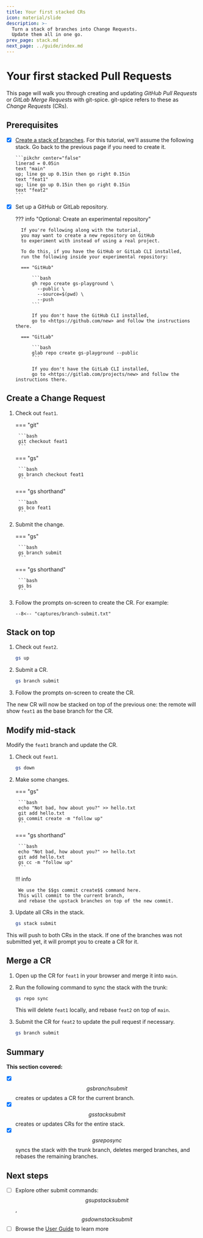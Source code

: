 ```yaml
---
title: Your first stacked CRs
icon: material/slide
description: >-
  Turn a stack of branches into Change Requests.
  Update them all in one go.
prev_page: stack.md
next_page: ../guide/index.md
---
```


# Your first stacked Pull Requests

This page will walk you through creating and updating
*GitHub Pull Requests* or *GitLab Merge Requests* with git-spice.
git-spice refers to these as *Change Requests* (CRs).

## Prerequisites

- [x] [Create a stack of branches](stack.md).
      For this tutorial, we'll assume the following stack.
      Go back to the previous page if you need to create it.

      ```pikchr center="false"
      linerad = 0.05in
      text "main"
      up; line go up 0.15in then go right 0.15in
      text "feat1"
      up; line go up 0.15in then go right 0.15in
      text "feat2"
      ```

- [x] Set up a GitHub or GitLab repository.

    ??? info "Optional: Create an experimental repository"

        If you're following along with the tutorial,
        you may want to create a new repository on GitHub
        to experiment with instead of using a real project.

        To do this, if you have the GitHub or GitLab CLI installed,
        run the following inside your experimental repository:

        === "GitHub"

            ```bash
            gh repo create gs-playground \
              --public \
              --source=$(pwd) \
              --push
            ```

            If you don't have the GitHub CLI installed,
            go to <https://github.com/new> and follow the instructions there.

        === "GitLab"

            ```bash
            glab repo create gs-playground --public
            ```

            If you don't have the GitLab CLI installed,
            go to <https://gitlab.com/projects/new> and follow the instructions there.

## Create a Change Request

1. Check out `feat1`.

    === "git"

        ```bash
        git checkout feat1
        ```

    === "gs"

        ```bash
        gs branch checkout feat1
        ```

    === "gs shorthand"

        ```bash
        gs bco feat1
        ```

2. Submit the change.

    === "gs"

        ```bash
        gs branch submit
        ```

    === "gs shorthand"

        ```bash
        gs bs
        ```

3. Follow the prompts on-screen to create the CR.
   For example:

   ```freeze language="ansi"
   --8<-- "captures/branch-submit.txt"
   ```

## Stack on top

1. Check out `feat2`.

    ```bash
    gs up
    ```

2. Submit a CR.

    ```bash
    gs branch submit
    ```

3. Follow the prompts on-screen to create the CR.

The new CR will now be stacked on top of the previous one:
the remote will show `feat1` as the base branch for the CR.

## Modify mid-stack

Modify the `feat1` branch and update the CR.

1. Check out `feat1`.

    ```bash
    gs down
    ```

2. Make some changes.

    === "gs"

        ```bash
        echo "Not bad, how about you?" >> hello.txt
        git add hello.txt
        gs commit create -m "follow up"
        ```

    === "gs shorthand"

        ```bash
        echo "Not bad, how about you?" >> hello.txt
        git add hello.txt
        gs cc -m "follow up"
        ```

    !!! info

        We use the $$gs commit create$$ command here.
        This will commit to the current branch,
        and rebase the upstack branches on top of the new commit.

3. Update all CRs in the stack.

    ```bash
    gs stack submit
    ```

This will push to both CRs in the stack.
If one of the branches was not submitted yet,
it will prompt you to create a CR for it.

## Merge a CR

1. Open up the CR for `feat1` in your browser
   and merge it into `main`.

2. Run the following command to sync the stack with the trunk:

    ```bash
    gs repo sync
    ```

    This will delete `feat1` locally,
    and rebase `feat2` on top of `main`.

3. Submit the CR for `feat2` to update the pull request
   if necessary.

    ```bash
    gs branch submit
    ```

## Summary

**This section covered:**

- [x] $$gs branch submit$$ creates or updates a CR for the current branch.
- [x] $$gs stack submit$$ creates or updates CRs for the entire stack.
- [x] $$gs repo sync$$ syncs the stack with the trunk branch,
      deletes merged branches, and rebases the remaining branches.

## Next steps

- [ ] Explore other submit commands:
      $$gs upstack submit$$, $$gs downstack submit$$
- [ ] Browse the [User Guide](../guide/index.md) to learn more

